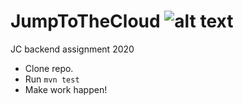 # JumpToTheCloud  ![alt text](https://www.vippng.com/png/detail/180-1806394_jumpman-2d-mario-svg.png)

JC backend assignment 2020

- Clone repo.
- Run `mvn test`
- Make work happen!
